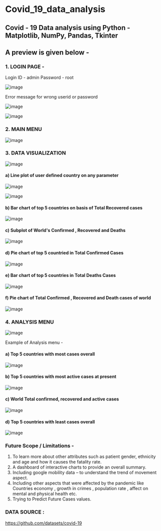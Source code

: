 # Covid_19_data_analysis
## Covid - 19 Data analysis using Python - Matplotlib, NumPy, Pandas, Tkinter

## A preview is given below - 

### 1. LOGIN PAGE - 
Login ID - admin Password - root

![image](https://user-images.githubusercontent.com/91893464/185232214-84349110-2be4-4e71-8ddf-67a6f86308a6.png)

Error message for wrong userid or password

![image](https://user-images.githubusercontent.com/91893464/185235599-47a543f9-e0d1-480a-8479-1a2bdf621d72.png)

![image](https://user-images.githubusercontent.com/91893464/185235707-2bae2f96-27bf-49d7-b75b-8d3be4c8ed8e.png)


### 2. MAIN MENU

![image](https://user-images.githubusercontent.com/91893464/185232599-79c55762-c31c-406c-aed2-f83f8d0cc36a.png)

### 3. DATA VISUALIZATION

![image](https://user-images.githubusercontent.com/91893464/185233222-3e699f78-f36f-42cb-964a-60274f7b6570.png)

#### a) Line plot of user defined country on any parameter 

![image](https://user-images.githubusercontent.com/91893464/185233341-ca1d99c3-13e3-4135-a017-19b53e6a2596.png)

![image](https://user-images.githubusercontent.com/91893464/185233367-d9fbbda3-46b8-4f0a-a8f1-19a0827328c5.png)

#### b) Bar chart of top 5 countries on basis of Total Recovered cases 

![image](https://user-images.githubusercontent.com/91893464/185233668-1571038c-8c2d-447a-8dde-7425961a6a35.png)

#### c) Subplot of World's Confirmed , Recovered and Deaths

![image](https://user-images.githubusercontent.com/91893464/185233775-5b53a768-f560-4332-8e5f-c51a17399b6b.png)

#### d) Pie chart of top 5 countried in Total Confirmed Cases 

![image](https://user-images.githubusercontent.com/91893464/185233901-bfd46ffd-85aa-48c0-a878-ec885561d859.png)

#### e) Bar chart of top 5 countries in Total Deaths Cases

![image](https://user-images.githubusercontent.com/91893464/185234587-4ff4a164-b4f4-4455-93cc-e30ead6a68dd.png)

#### f) Pie chart of Total Confirmed , Recovered and Death cases of world

![image](https://user-images.githubusercontent.com/91893464/185233459-339aa89a-c979-4684-ad60-49cb4ea9903b.png)

### 4. ANALYSIS MENU

![image](https://user-images.githubusercontent.com/91893464/185232722-51f1d39c-4fef-48e5-9d84-cc84de0c7776.png)

Example of Analysis menu - 
#### a) Top 5 countries with most cases overall

![image](https://user-images.githubusercontent.com/91893464/185232859-b727611a-be0b-4d5c-9a72-7d261734c08b.png)

#### b) Top 5 countries with most active cases at present

![image](https://user-images.githubusercontent.com/91893464/185233124-11280268-18bf-4426-b81b-2b636135f427.png)

#### c) World Total confirmed, recovered and active cases

![image](https://user-images.githubusercontent.com/91893464/185233014-e3f90df7-6d71-48f4-8417-304d7836ab08.png)

#### d) Top 5 countries with least cases overall

![image](https://user-images.githubusercontent.com/91893464/185234145-9db3a711-862f-4117-9bcb-0ed8e06baf9e.png)


### Future Scope / Limitations - 
1. To learn more about other attributes such as patient gender,
ethnicity and age and how it causes the fatality rate.
2. A dashboard of interactive charts to provide an overall summary.
3. Including google mobility data – to understand the trend of
movement aspect.
4. Including other aspects that were affected by the pandemic like
Countries economy , growth in crimes , population rate , affect on
mental and physical health etc.
5. Trying to Predict Future Cases values.

### DATA SOURCE :

https://github.com/datasets/covid-19



